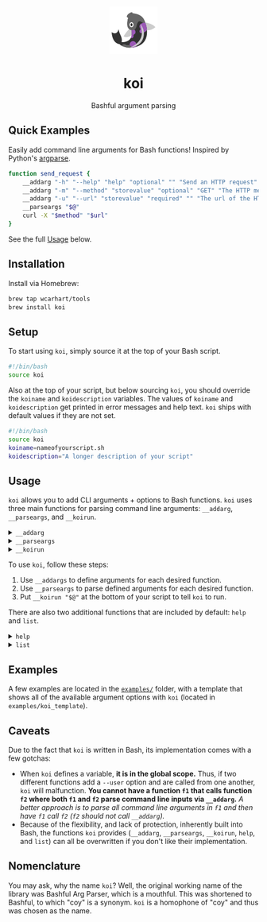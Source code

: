 <p align="center"><img alt="koi logo" src="logo.png" /></p>

<h1 align="center">koi</h1>
<p align="center">Bashful argument parsing</p>

## Quick Examples
Easily add command line arguments for Bash functions! Inspired by Python's [argparse](https://docs.python.org/3/library/argparse.html).
```bash
function send_request {
    __addarg "-h" "--help" "help" "optional" "" "Send an HTTP request"
    __addarg "-m" "--method" "storevalue" "optional" "GET" "The HTTP method"
    __addarg "-u" "--url" "storevalue" "required" "" "The url of the HTTP request"
    __parseargs "$@"
    curl -X "$method" "$url"
}
```
See the full [Usage](#Usage) below.

## Installation
Install via Homebrew:
```bash
brew tap wcarhart/tools
brew install koi
```

## Setup
To start using `koi`, simply source it at the top of your Bash script.
```bash
#!/bin/bash
source koi
```

Also at the top of your script, but below sourcing `koi`, you should override the `koiname` and `koidescription` variables. The values of `koiname` and `koidescription` get printed in error messages and help text. `koi` ships with default values if they are not set.
```bash
#!/bin/bash
source koi
koiname=nameofyourscript.sh
koidescription="A longer description of your script"
```

## Usage
`koi` allows you to add CLI arguments + options to Bash functions. `koi` uses three main functions for parsing command line arguments: `__addarg`, `__parseargs`, and `__koirun`.

<details>
<summary><a id="__addarg"><code>__addarg</code></a></summary>

### `__addarg`
**To add a parsable CLI argument to a Bash function, use the `__addarg` function. The `__addarg` function takes six arguments and sets up global variables based on validated command line inputs.**

```bash
__addarg short_option long_option action is_required default_value help_text
```
 * `short_option` - The short option for the argument, denoted with a dash followed by a letter (i.e. `-h`, `-A`). The short option is usually the first letter of the long option.
 * `long_option` - The long option for the argument, denoted with two dashes followed by a string of alphanumeric characters (i.e. `--help`, `--dir`, `--user`).
 * `action` - The action to take with this option. The supported actions are:
   * `storevalue` - store the value of the argument in a variable
   * `filepath` - store the value of the argument in a variable and check that the value is a path to an existing file
   * `directorypath` - store the value of the argument in a variable and check that the value is a path to an existing directory
   * `flag` - store 1 (true) in a variable
   * `help` - display the help text
   * `exit` - exit the script
 * `is_required` - Whether or not the argument is required, must be either `required` or `optional`.
 * `default_value` - The default value for the argument, if the argument is optional.
 * `help_text` - The help text that is printed when the `-h` option is used.

**`__addarg` does not return anything, but rather sets up variables in the global scope that can be used. The name of the variable will match the argument's `long_option`, without the leading dashes.** Here's an example:
```bash
function mycoolfunction {
    __addarg "-o" "--outputdir" "directorypath" "required" "" "Path to the output directory"
    __parseargs "$@"
    echo "$outputdir"
}
```
</details>

<details>
<summary><a id="__parseargs"><code>__parseargs</code></a></summary>

### `__parseargs`
**Once all arguments are added to a function with `__addarg`, `koi` parses the arguments with `__parseargs`. `__parseargs` takes in a list of command line arguments and parses them based on the arguments that have been added to the function with `__addarg`.**
```bash
__parseargs "$@"
```
Where `"$@"` is a list of arguments coming directly from the command line. `__parseargs` must be called after all `__addargs` statements and must include all of the command line arguments to be parsed.
</details>

<details>
<summary><a id="__koirun"><code>__koirun</code></a></summary>

### `__koirun`
**To actually run `koi`, use the `__koirun` function. Include `__koirun "$@"` as the last line in your script for `koi` to operate correctly.**
```bash
__koirun "$@"
```
All `__koirun` does is search for functions matching command line arguments and run them. This is the code for `__koirun`:
```bash
if declare -F -- "${1:-}" >/dev/null ; then
    "$@"
else
    __errortext "$koiname: err: no such command '$1'"
    __errortext "Use 'help' for available commands"
    exit 1
fi
```
</details>

To use `koi`, follow these steps:
 1. Use `__addargs` to define arguments for each desired function.
 2. Use `__parseargs` to parse defined arguments for each desired function.
 3. Put `__koirun "$@"` at the bottom of your script to tell `koi` to run.

There are also two additional functions that are included by default: `help` and `list`.

<details>
<summary><a id="help"><code>help</code></a></summary>

### `help`
**Prints a help message for your script. The help message is populated automatically based on the `-h` arguments that you add to your functions with `__addarg`.** You can call `help` three different ways:
```
$ ./nameofscript help
$ ./nameofscript -h
$ ./nameofscript --help
```
**Here's a sample menu generated by `koi`:**
```
$ ./examples/curl_examples help
Examples of potential curl commands you could make with koi

Usage:
  curl_example COMMAND

Available commands:
  createuser
  help
  list
  run
  show

>> curl_example createuser
Create a new user
  -p, --port PORT  Port where server is running (optional) (default: 80)
  -u, --user USER  The name of the user to create 

>> curl_example help
Show this menu and exit

>> curl_example list
List all available commands

>> curl_example run
Run a job/script on the server
  -p, --port PORT      Port where server is running (optional) (default: 80)
  -u, --user USER      Name of user 
  -f, --folder FOLDER  Name of folder where script is located 
  -s, --script SCRIPT  Name of script to run 

>> curl_example show
List running jobs for a given user
  -p, --port PORT  Port where server is running (optional) (default: 80)
  -u, --user USER  Name of user
```
See the code for this example in [`examples/curl_examples`](https://github.com/wcarhart/koi/blob/master/examples/curl_example).

</details>

<details>
<summary><a id="list"><code>list</code></a></summary>

### `list`
**Prints all of the available commands.** `list` will print all functions defined that do not start with a dash (`-`) or underscore (`_`). Functions that begin with dashes and underscores are interpreted as internal functions to `koi` and thus are not printed as commands available at the command line. Although they are not printed in `list` and `help`, you can still call them from the command line if you like.

**Here's an example of the output of `list`:**
```
$ ./examples/curl_examples list
createuser
help
list
run
show
```
See the code for this example in [`examples/curl_examples`](https://github.com/wcarhart/koi/blob/master/examples/curl_example).

</details>

## Examples
A few examples are located in the [`examples/`](https://github.com/wcarhart/koi/tree/master/examples) folder, with a template that shows all of the available argument options with `koi` (located in `examples/koi_template`).

## Caveats
Due to the fact that `koi` is written in Bash, its implementation comes with a few gotchas:
 * When `koi` defines a variable, **it is in the global scope.** Thus, if two different functions add a `--user` option and are called from one another, `koi` will malfunction. **You cannot have a function `f1` that calls function `f2` where both `f1` and `f2` parse command line inputs via `__addarg`.** *A better approach is to parse all command line arguments in `f1` and then have `f1` call `f2` (`f2` should not call `__addarg`).*
 * Because of the flexibility, and lack of protection, inherently built into Bash, the functions `koi` provides (`__addarg`, `__parseargs`, `__koirun`, `help`, and `list`) can all be overwritten if you don't like their implementation.

## Nomenclature
You may ask, why the name `koi`? Well, the original working name of the library was Bashful Arg Parser, which is a mouthful. This was shortened to Bashful, to which "coy" is a synonym. `koi` is a homophone of "coy" and thus was chosen as the name.